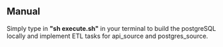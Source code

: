 ## Manual
Simply type in **"sh execute.sh"** in your terminal to build the postgreSQL locally and implement ETL tasks for api_source and postgres_source.
